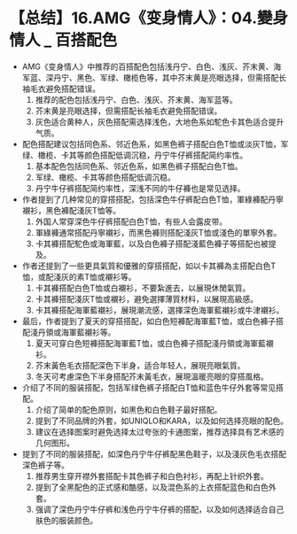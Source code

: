 # 【总结】16.AMG《变身情人》：04.變身情人 _ 百搭配色

-   AMG《变身情人》中推荐的百搭配色包括浅丹宁、白色、浅灰、芥末黄、海军蓝、深丹宁、黑色、军绿、橄榄色等，其中芥末黄是亮眼选择，但需搭配长袖毛衣避免搭配错误。
    1.  推荐的配色包括浅丹宁、白色、浅灰、芥末黄、海军蓝等。
    2.  芥末黄是亮眼选择，但需搭配长袖毛衣避免搭配错误。
    3.  灰色适合黄种人，灰色搭配需选择浅色，大地色系如駝色卡其色适合提升气质。
-   配色搭配建议包括同色系、邻近色系，如黑色裤子搭配白色T恤或淡灰T恤，军绿、橄榄、卡其等颜色搭配低调沉稳，丹宁牛仔裤搭配简约率性。
    1.  基本配色包括同色系、邻近色系，如黑色裤子搭配白色T恤。
    2.  军绿、橄榄、卡其等颜色搭配低调沉稳。
    3.  丹宁牛仔裤搭配简约率性，深浅不同的牛仔褲也是常见选择。
-   作者提到了几种常见的穿搭搭配，包括深色牛仔裤配白色T恤，軍綠褲配丹寧襯衫，黑色褲配淺灰T恤等。
    1.  外国人常穿深色牛仔裤搭配白色T恤，有些人会露皮带。
    2.  軍綠褲通常搭配丹寧襯衫，而黑色褲则搭配淺灰T恤或淺色的單寧外套。
    3.  卡其褲搭配駝色或海軍藍，以及白色褲子搭配淺藍色褲子等搭配也被提及。
-   作者还提到了一些更具氣質和優雅的穿搭搭配，如以卡其褲為主搭配白色T恤，或配淺灰的素T恤或襯衫等。
    1.  卡其褲搭配白色T恤或白襯衫，不要紮進去，以展現休閒氣質。
    2.  卡其褲搭配淺灰T恤或襯衫，避免選擇薄質材料，以展現高級感。
    3.  卡其褲搭配海軍藍襯衫，展現潮流感，選擇深色海軍藍襯衫或牛津襯衫。
-   最后，作者提到了夏天的穿搭搭配，如白色短褲配海軍藍T恤，或白色褲子搭配淺丹領或海軍藍襯衫等。
    1.  夏天可穿白色短褲搭配海軍藍T恤，或白色褲子搭配淺丹領或海軍藍襯衫。
    2.  芥末黃色毛衣搭配深色下半身，适合年轻人，展現亮眼氣質。
    3.  冬天可考慮深色下半身搭配芥末黃毛衣，展現溫暖亮眼的穿搭風格。
-   介绍了不同的服装搭配，包括军绿色裤子搭配白T恤和蓝色牛仔外套等常见搭配。
    1.  介绍了简单的配色原则，如黑色和白色鞋子最好搭配。
    2.  提到了不同品牌的外套，如UNIQLO和KARA，以及如何选择亮眼的配色。
    3.  建议在选择图案时避免选择太过夸张的卡通图案，推荐选择具有艺术感的几何图形。
-   提到了不同的服装搭配，如深色丹宁牛仔裤配黑色鞋子，以及淺灰色毛衣搭配深色裤子等。
    1.  推荐男生穿开襟外套搭配卡其色裤子和白色衬衫，再配上针织外套。
    2.  提到了全黑配色的正式感和酷感，以及混色系的上衣搭配蓝色和白色外套。
    3.  强调了深色丹宁牛仔裤和浅色丹宁牛仔裤的搭配，以及如何选择适合自己肤色的服装颜色。